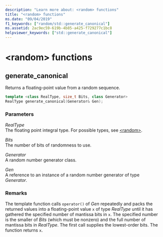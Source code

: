 ```yaml
---
description: "Learn more about: <random> functions"
title: "<random> functions"
ms.date: "09/04/2019"
f1_keywords: ["random/std::generate_canonical"]
ms.assetid: 2ac9ec59-619b-4b85-a425-f729277c1bc8
helpviewer_keywords: ["std::generate_canonical"]
---
```

# &lt;random&gt; functions

## <a name="generate_canonical"></a> generate_canonical

Returns a floating-point value from a random sequence.

```cpp
template <class RealType, size_t Bits, class Generator>
RealType generate_canonical(Generator& Gen);
```

### Parameters

*RealType*\
The floating point integral type. For possible types, see [\<random>](../standard-library/random.md).

*Bits*\
The number of bits of randomness to use.

*Generator*\
A random number generator class.

*Gen*\
A reference to an instance of a random number generator of type *Generator*.

### Remarks

The template function calls `operator()` of *Gen* repeatedly and packs the returned values into a floating-point value `x` of type *RealType* until it has gathered the specified number of mantissa bits in `x`. The specified number is the smaller of *Bits* (which must be nonzero) and the full number of mantissa bits in *RealType*. The first call supplies the lowest-order bits. The function returns `x`.
